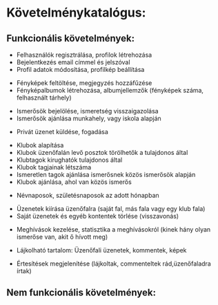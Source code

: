 # Követelménykatalógus:

## Funkcionális követelmények:

- Felhasználók regisztrálása, profilok létrehozása
- Bejelentkezés email címmel és jelszóval
- Profil adatok módosítása, profilkép beállítása

+ Fényképek feltöltése, megjegyzés hozzáfűzése
+ Fényképalbumok létrehozása, albumjellemzők (fényképek száma, felhasznált tárhely)

- Ismerősök bejelölése, ismeretség visszaigazolása
- Ismerősök ajánlása munkahely, vagy iskola alapján

+ Privát üzenet küldése, fogadása

- Klubok alapítása
- Klubok üzenőfalán levő posztok törölhetők a tulajdonos által
- Klubtagok kirughatók tulajdonos által
- Klubok tagjainak létszáma
- Ismeretlen tagok ajánlása ismerősnek közös ismerősök alapján
- Klubok ajánlása, ahol van közös ismerős

+ Névnaposok, születésnaposok az adott hónapban

- Üzenetek kiírása üzenőfalra (saját fal, más fala vagy egy klub fala)
- Saját üzenetek és egyéb kontentek törlése (visszavonás)

+ Meghívások kezelése, statisztika a meghívásokról (kinek hány olyan ismerőse van, akit ő hívott meg)

- Lájkolható tartalom: Üzenőfali üzenetek, kommentek, képek

+ Értesítések megjelenítése (lájkoltak, commenteltek rád,üzenőfaladra írtak)

## Nem funkcionális követelmények:

